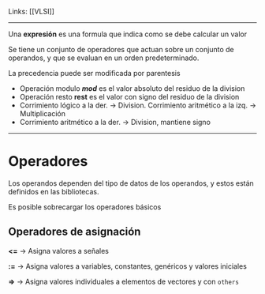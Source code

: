 Links: [[VLSI]]
___

Una **expresión** es una formula que indica como se debe calcular un valor

Se tiene un conjunto de operadores que actuan sobre un conjunto de operandos, y que se evaluan en un orden predeterminado.

La precedencia puede ser modificada por parentesis

- Operación modulo _**mod**_ es el valor absoluto del residuo de la division
- Operación resto **rest** es el valor con signo del residuo de la division
- Corrimiento lógico a la der. → Division. Corrimiento aritmético a la izq. → Multiplicación
- Corrimiento aritmético a la der. → Division, mantiene signo

___
# Operadores

Los operandos dependen del tipo de datos de los operandos, y estos están definidos en las bibliotecas.

Es posible sobrecargar los operadores básicos

## Operadores de asignación

**<=** → Asigna valores a señales

**:=** → Asigna valores a variables, constantes, genéricos y valores iniciales

**=>** → Asigna valores individuales a elementos de vectores y con `others`
